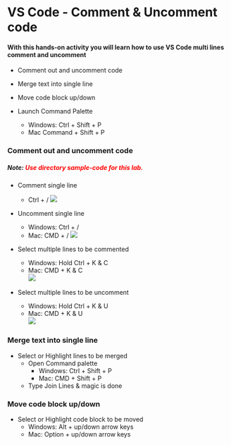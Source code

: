 # VS Code - Comment & Uncomment code

#### With this hands-on activity you will learn how to use VS Code multi lines comment and uncomment 

 
- Comment out  and uncomment code
- Merge text into single line 
- Move code block up/down

- Launch Command Palette
    - Windows: Ctrl + Shift + P
    - Mac Command + Shift + P

### Comment out  and uncomment code

##### Note: *<span style="color:red">Use directory sample-code for this lab.</span>*
- Comment single line 
    - Ctrl + /
    ![](https://tinyurl.com/yf5s3wec)

- Uncomment single line 
    - Windows: Ctrl + /
    - Mac: CMD + /
    ![](https://tinyurl.com/yf5s3wec)


- Select multiple lines to be commented
    - Windows: Hold Ctrl + K & C  
    - Mac: CMD + K & C  
    ![](https://tinyurl.com/yffocoyz)
- Select multiple lines to be uncomment
    - Windows: Hold Ctrl + K & U  
    - Mac: CMD + K & U  
    ![](https://tinyurl.com/yffocoyz)

### Merge text into single line 

- Select or Highlight lines to be merged
    - Open Command palette 
        - Windows: Ctrl + Shift + P 
        - Mac: CMD + Shift + P 
    - Type Join Lines & magic is done 

### Move code block up/down    

- Select or Highlight code block to be moved
    - Windows: Alt + up/down arrow keys
    - Mac: Option + up/down arrow keys
